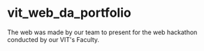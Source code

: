 # vit_web_da_portfolio
The web was made by our team to present for the web hackathon conducted by our VIT's Faculty. 
